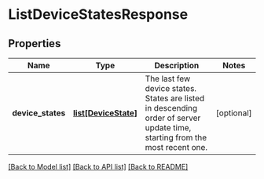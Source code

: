 # ListDeviceStatesResponse

## Properties
Name | Type | Description | Notes
------------ | ------------- | ------------- | -------------
**device_states** | [**list[DeviceState]**](DeviceState.md) | The last few device states. States are listed in descending order of server update time, starting from the most recent one. | [optional] 

[[Back to Model list]](../README.md#documentation-for-models) [[Back to API list]](../README.md#documentation-for-api-endpoints) [[Back to README]](../README.md)


